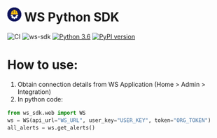 # ![WS Logo](ws_icon_32x32.png) WS Python SDK

![CI](https://github.com/whitesource-ps/ws_sdk/workflows/WS%20Python%20SDK%20Python%20CI/badge.svg)
![ws-sdk](https://img.shields.io/badge/pypi-v1.0.0-blue)
[![Python 3.6](https://upload.wikimedia.org/wikipedia/commons/thumb/8/8c/Blue_Python_3.6%2B_Shield_Badge.svg/86px-Blue_Python_3.6%2B_Shield_Badge.svg.png)](https://www.python.org/downloads/release/python-360/)
[![PyPI version](https://badge.fury.io/py/ws-sdk.svg)](https://badge.fury.io/py/ws-sdk)

# How to use:
1. Obtain connection details from WS Application (Home > Admin > Integration)
2. In python code:
```python
from ws_sdk.web import WS
ws = WS(api_url="WS_URL", user_key="USER_KEY", token="ORG_TOKEN")
all_alerts = ws.get_alerts()
```